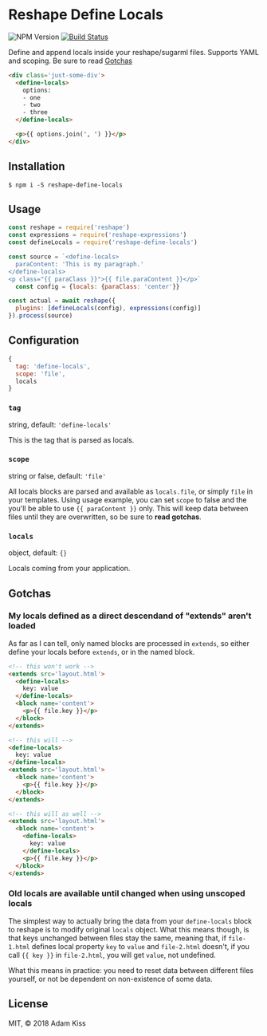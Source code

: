 # Reshape Define Locals

![NPM Version][version_badge]
[![Build Status][build_badge]][build_link]

Define and append locals inside your reshape/sugarml files. Supports YAML and scoping. Be sure to read [Gotchas](#user-content-gotchas)

``` html
<div class='just-some-div'>
  <define-locals>
    options:
    - one
    - two
    - three
  </define-locals>

  <p>{{ options.join(', ') }}</p>
</div>
```

## Installation

```
$ npm i -S reshape-define-locals
```

## Usage

``` javascript
const reshape = require('reshape')
const expressions = require('reshape-expressions')
const defineLocals = require('reshape-define-locals')

const source = `<define-locals>
  paraContent: 'This is my paragraph.'
</define-locals>
<p class="{{ paraClass }}">{{ file.paraContent }}</p>`
  const config = {locals: {paraClass: 'center'}}

const actual = await reshape({
  plugins: [defineLocals(config), expressions(config)]
}).process(source)
```

## Configuration

``` javascript
{
  tag: 'define-locals',
  scope: 'file',
  locals
}
```

### `tag`

string, default: `'define-locals'`

This is the tag that is parsed as locals.

### `scope`

string or false, default: `'file'`

All locals blocks are parsed and available as `locals.file`, or simply `file` in your templates. Using usage example, you can set `scope` to false and the you'll be able to use `{{ paraContent }}` only. This will keep data between files until they are overwritten, so be sure to **read gotchas**.

### `locals`

object, default: `{}`

Locals coming from your application.

## Gotchas

### My locals defined as a direct descendand of "extends" aren't loaded

As far as I can tell, only named blocks are processed in `extends`, so either define your locals before `extends`, or in the named block.

``` html
<!-- this won't work -->
<extends src='layout.html'>
  <define-locals>
    key: value
  </define-locals>
  <block name='content'>
    <p>{{ file.key }}</p>
  </block>
</extends>

<!-- this will -->
<define-locals>
  key: value
</define-locals>
<extends src='layout.html'>
  <block name='content'>
    <p>{{ file.key }}</p>
  </block>
</extends>

<!-- this will as well -->
<extends src='layout.html'>
  <block name='content'>
    <define-locals>
      key: value
    </define-locals>
    <p>{{ file.key }}</p>
  </block>
</extends>

```

### Old locals are available until changed when using unscoped locals

The simplest way to actually bring the data from your `define-locals` block to reshape is to modify original `locals` object. What this means though, is that keys unchanged between files stay the same, meaning that, if `file-1.html` defines local property `key` to `value` and `file-2.html` doesn't, if you call `{{ key }}` in `file-2.html`, you will get `value`, not undefined.

What this means in practice: you need to reset data between different files yourself, or not be dependent on non-existence of some data.

## License
MIT, &copy; 2018 Adam Kiss

[build_badge]: https://semaphoreci.com/api/v1/adamkiss/reshape-define-locals/branches/master/badge.svg
[build_link]: https://semaphoreci.com/adamkiss/reshape-define-locals
[version_badge]: https://img.shields.io/npm/v/reshape-define-locals.svg?label=NPM&style=flat-square&colorB=b54c81
